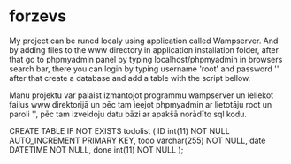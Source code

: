 # forzevs

My project can be runed localy using application called Wampserver. And by adding files to the www directory in application installation folder, after that go to phpmyadmin panel by typing localhost/phpmyadmin in browsers search bar, there you can login by typing username 'root' and password '' after that create a database and add a table with the script bellow.

Manu projektu var palaist izmantojot programmu wampserver un ieliekot failus www direktorijā un pēc tam ieejot phpmyadmin ar lietotāju root un paroli '', pēc tam izveidoju datu bāzi ar apakšā norādīto sql kodu.

CREATE TABLE IF NOT EXISTS todolist
(
	ID int(11) NOT NULL AUTO_INCREMENT PRIMARY KEY,
	todo varchar(255) NOT NULL,
	date DATETIME NOT NULL,
	done int(11) NOT NULL
);
